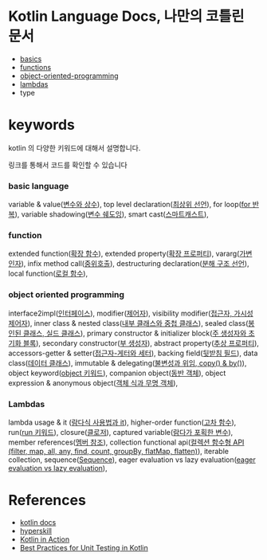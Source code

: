 # Kotlin Language Docs, 나만의 코틀린 문서

- [basics](https://github.com/my-research/kotlin/tree/master/basic)
- [functions](https://github.com/my-research/kotlin/tree/master/functions)
- [object-oriented-programming](https://github.com/my-research/kotlin/tree/master/object-oriented-programming)
- [lambdas](https://github.com/my-research/kotlin/tree/master/lambdas)
- type

# keywords

kotlin 의 다양한 키워드에 대해서 설명합니다.

링크를 통해서 코드를 확인할 수 있습니다

### basic language

variable & value([변수와 상수](#)),
top level declaration([최상위 선언](#)),
for loop([for 반복](#)),
variable shadowing([변수 쉐도잉](#)),
smart cast([스마트캐스트](#)),

### function

extended function([확장 함수](#)),
extended property([확장 프로퍼티](#)),
vararg([가변 인자](#)),
infix method call([중위호출](#)),
destructuring declaration([분해 구조 선언](#)),
local function([로컬 함수](#)),

### object oriented programming

interface2impl([인터페이스](#)),
modifier([제어자](#)),
visibility modifier([접근자, 가시성 제어자](#)),
inner class & nested class([내부 클래스와 중첩 클래스](#)),
sealed class([봉인된 클래스, 실드 클래스](#)),
primary constructor & initializer block([주 생성자와 초기화 블록](#)),
secondary constructor([부 생성자](#)),
abstract property([추상 프로퍼티](#)),
accessors-getter & setter([접근자-게터와 세터](#)),
backing field([뒷받침 필드](#)),
data class([데이터 클래스](#)),
immutable & delegating([불변성과 위임, copy() & by()](#)),
object keyword([object 키워드](#)),
companion object([동반 객체](#)),
object expression & anonymous object([객체 식과 무명 객체](#)),

### Lambdas

lambda usage & it ([람다식 사용법과 it](#)),
higher-order function([고차 함수](#)),
run([run 키워드](#)),
closure([클로저](#)),
captured variable([람다가 포획한 변수](#)),
member references([멤버 참조](#)),
collection functional api([컬렉션 함수형 API (filter, map, all, any, find, count, groupBy, flatMap, flatten)](#)),
iterable collection, sequence([Sequence](#)),
eager evaluation vs lazy evaluation([eager evaluation vs lazy evaluation](#)),

# References

- [kotlin docs](https://kotlinlang.org/docs/basic-syntax.html)
- [hyperskill](https://hyperskill.org/tracks/18)
- [Kotlin in Action](http://www.yes24.com/Product/Goods/55148593)
- [Best Practices for Unit Testing in Kotlin](https://resources.jetbrains.com/storage/products/kotlinconf2018/slides/4_Best%20Practices%20for%20Unit%20Testing%20in%20Kotlin.pdf)
